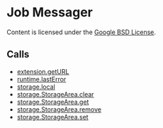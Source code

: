 
Job Messager
=======

Content is licensed under the [Google BSD License](http://code.google.com/google_bsd_license.html).

Calls
-----

* [extension.getURL](https://developer.chrome.com/extensions/extension#method-getURL)
* [runtime.lastError](https://developer.chrome.com/extensions/runtime#property-lastError)
* [storage.local](https://developer.chrome.com/extensions/storage#property-local)
* [storage.StorageArea.clear](https://developer.chrome.com/extensions/storage#method-StorageArea-clear)
* [storage.StorageArea.get](https://developer.chrome.com/extensions/storage#method-StorageArea-get)
* [storage.StorageArea.remove](https://developer.chrome.com/extensions/storage#method-StorageArea-remove)
* [storage.StorageArea.set](https://developer.chrome.com/extensions/storage#method-StorageArea-set)
